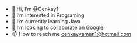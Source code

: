 - 👋 Hi, I’m @Cenkay1
- 👀 I’m interested in Programing
- 🌱 I’m currently learning Java
- 💞️ I’m looking to collaborate on Google
- 📫 How to reach me cenkayyaman1@hotmail.com

<!---
Cenkay1/Cenkay1 is a ✨ special ✨ repository because its `README.md` (this file) appears on your GitHub profile.
You can click the Preview link to take a look at your changes.
--->
